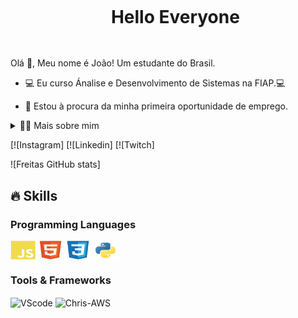 <!--título-->
<div id="user-content-toc">
  <ul align="center">
    <summary><h1 style="display: inline-block">Hello Everyone</h1></summary>
</div>

##

<!-- Presentation -->
<p>
  Olá 👋, Meu nome é João! Um estudante do Brasil.

  - 💻 Eu curso Ánalise e Desenvolvimento de Sistemas na FIAP.💻

  - 🔭 Estou à procura da minha primeira oportunidade de emprego.
</p>

<!-- Dropdown -->
<details>
  <summary>👨‍💻 Mais sobre mim</summary>

  - 💬 Eu tenho 18 anos, e moro em São Paulo, Brasil.
  - ⚡ I enjoy playing games, whether it's a good game, as well as listening music and reading books! I believe that our personal interests contribute to a more refined perception of things.
</details>

<!-- Links -->
[![Instagram]
[![Linkedin]
[![Twitch]

![Freitas GitHub stats]

## 🔥 Skills
<!-- Skills: Programming Languages -->
  <div style="flex-basis: 48%;">
    <h3>Programming Languages</h3>
    <img align="center" alt="Js" height="30" width="40" src="https://raw.githubusercontent.com/devicons/devicon/master/icons/javascript/javascript-plain.svg">
    <img align="center" alt="HTML" height="30" width="40" src="https://raw.githubusercontent.com/devicons/devicon/master/icons/html5/html5-original.svg">
    <img align="center" alt="CSS" height="30" width="40" src="https://raw.githubusercontent.com/devicons/devicon/master/icons/css3/css3-original.svg">
    <img align="center" alt="Python" height="30" width="40" src="https://raw.githubusercontent.com/devicons/devicon/master/icons/python/python-original.svg">
  </div>
  
  <!-- Skills: Tools & Frameworks -->
  <div style="flex-basis: 48%;">
    <h3>Tools & Frameworks</h3>
    <img align="center" alt="VScode" height="30" width="40" src="https://cdn.jsdelivr.net/gh/devicons/devicon/icons/vscode/vscode-original.svg">
    <img align="center" alt="Chris-AWS" height="30" width="40" src="https://cdn.jsdelivr.net/gh/devicons/devicon/icons/git/git-original.svg">
  </div>
